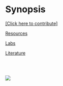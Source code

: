 # Synopsis

[[Click here to contribute]](https://github.com/platynereis/platynereis.github.io/issues/new)


[Resources](resources.md)

[Labs](labs.md)

[Literature](literature.md)

<br/>
<br/>

![](https://github.com/platynereis/platynereis.github.io/blob/main/Pd-lifecycle_1small.png)
